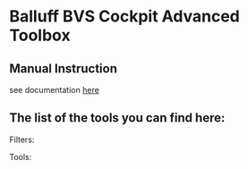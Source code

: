 # Balluff BVS Cockpit Advanced Toolbox
## 

## Manual Instruction
see documentation [here](Manual_HALCON_Script.pdf)

## The list of the tools you can find here:
Filters:


Tools:

